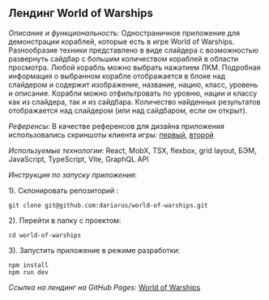 ## Лендинг World of Warships

*Описание и функциональность*: Одностраничное приложение для демонстрации кораблей, которые есть в игре World of Warships. Разнообразие техники представлено в виде слайдера с возможностью развернуть сайдбар с б*о*льшим количеством кораблей в области просмотра. Любой корабль можно выбрать нажатием ЛКМ. Подробная информация о выбранном корабле отображается в блоке над слайдером и содержит изображение, название, нацию, класс, уровень и описание. Корабли можно отфильтровать по уровню, нации и классу как из слайдера, так и из сайдбара. Количество найденных результатов отображается над слайдером (или над сайдбаром, если он открыт).

*Референсы*: В качестве референсов для дизайна приложения использовались скриншоты клиента игры: [первый](https://world-of-warships.softok.info/wp-content/uploads/world-of-warships-screen-1.png), [второй](https://wiki.wgcdn.co/images/thumb/6/6e/Port_Screen_11.6.png/1024px-Port_Screen_11.6.png)

*Используемые технологии*: React, MobX, TSX, flexbox, grid layout, БЭМ, JavaScript, TypeScript, Vite, GraphQL API

*Инструкция по запуску приложения*:

1). Склонировать репозиторий :
```
git clone git@github.com:dariarus/world-of-warships.git
```

2). Перейти в папку с проектом:
```shell
cd world-of-warships
```

3). Запустить приложение в режиме разработки:
```shell
npm install
npm run dev
```

*Ссылка на лендинг на GitHub Pages*: [World of Warships](https://dariarus.github.io/world-of-warships/)
